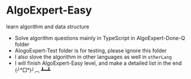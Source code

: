 # AlgoExpert-Easy

learn algorithm and data structure

- Solve algorithm questions mainly in TypeScript in AlgoExpert-Done-Q folder
- AlogoExpert-Test folder is for testing, please ignore this folder
- I also slove the algorithm in other languages as well in `otherLang`
- I will finish AlgoExpert-Easy level, and make a detailed list in the end
  (╯°□°)╯︵ ┻━┻
